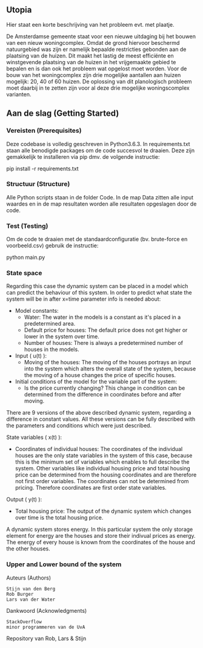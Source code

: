 ## Utopia

Hier staat een korte beschrijving van het probleem evt. met plaatje.

De Amsterdamse gemeente staat voor een nieuwe uitdaging bij het bouwen van een nieuw woningcomplex. Omdat de grond hiervoor beschermd natuurgebied was zijn er namelijk bepaalde restricties gebonden aan de plaatsing van de huizen. Dit maakt het lastig de meest efficiënte en winstgevende plaatsing van de huizen in het vrijgemaakte gebied te bepalen en is dan ook het probleem wat opgelost moet worden. Voor de bouw van het woningcomplex zijn drie mogelijke aantallen aan huizen mogelijk: 20, 40 of 60 huizen. De oplossing van dit planologisch probleem moet daarbij in te zetten zijn voor al deze drie mogelijke woningscomplex varianten.

## Aan de slag (Getting Started)

### Vereisten (Prerequisites)

Deze codebase is volledig geschreven in Python3.6.3. In requirements.txt staan alle benodigde packages om de code succesvol te draaien. Deze zijn gemakkelijk te installeren via pip dmv. de volgende instructie:

pip install -r requirements.txt

### Structuur (Structure)

Alle Python scripts staan in de folder Code. In de map Data zitten alle input waardes en in de map resultaten worden alle resultaten opgeslagen door de code.

### Test (Testing)

Om de code te draaien met de standaardconfiguratie (bv. brute-force en voorbeeld.csv) gebruik de instructie:

python main.py

### State space

Regarding this case the dynamic system can be placed in a model which can predict the behaviour of this system. In order to predict what state the system will be in after x=time parameter info is needed about:
  
  - Model constants:
    - Water: The water in the models is a constant as it's placed in a predetermined area.
    - Default price for houses: The default price does not get higher or lower in the system over time.
    - Number of houses: There is always a predetermined number of houses in the models.
  - Input ( u(t) ):
    - Moving of the houses: The moving of the houses portrays an input into the system which alters the overall state of the system, because the moving of a house changes the price of specific houses.
  - Initial conditions of the model for the variable part of the system:
    - Is the price currently changing? This change in condition can be determined from the difference in coordinates before and after moving.
    
There are 9 versions of the above described dynamic system, regarding a difference in constant values. All these versions can be fully described with the parameters and conditions which were just described.
    
State variables ( x(t) ):
  - Coordinates of individual houses: The coordinates of the individual houses are the only state variables in the system of this case, because this is the minimum set of variables which enables to full describe the system. Other variables like individual housing price and total housing price can be determined from the housing coordinates and are therefore not first order variables. The coordinates can not be determined from pricing. Therefore coordinates are first order state variables.
  
Output ( y(t) ):
  - Total housing price: The output of the dynamic system which changes over time is the total housing price.
    
A dynamic system stores energy. In this particular system the only storage element for energy are the houses and store their indivual prices as energy. The energy of every house is known from the coordinates of the house and the other houses.

### Upper and Lower bound of the system



Auteurs (Authors)

    Stijn van den Berg
    Rob Burger
    Lars van der Water

Dankwoord (Acknowledgments)

    StackOverflow
    minor programmeren van de UvA

Repository van Rob, Lars &amp; Stijn

